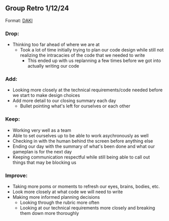 ## Group Retro 1/12/24
Format: [DAKI](https://www.teamretro.com/retrospectives)

### Drop:
- Thinking too far ahead of where we are at
    - Took a lot of time initially trying to plan our code design while still not realizing the intracacies of the code that we needed to write
        - This ended up with us replanning a few times before we got into actually writing our code

### Add:
- Looking more closely at the technical requirements/code needed before we start to make design choices
- Add more detail to our closing summary each day
    - Bullet pointing what's left for ourselves or each other

### Keep:
- Working very well as a team
- Able to set ourselves up to be able to work asychronously as well
- Checking in with the human behind the screen before anything else
- Ending our day with the summary of what's been done and what our gameplan is for the next day
- Keeping communication respectful while still being able to call out things that may be blocking us

### Improve:
- Taking more poms or moments to refresh our eyes, brains, bodies, etc.
- Look more closely at what code we will need to write
- Making more informed planning decisions
    - Looking through the rubric more often
    - Looking at our technical requirements more closely and breaking them down more thoroughly